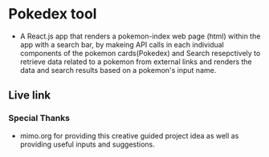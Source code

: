 # Pokedex tool

* A React.js app that renders a pokemon-index web page (html) within the app with a search bar, by makeing API calls in each individual components of the pokemon cards(Pokedex) and Search resepctively to retrieve data related to a pokemon from external links and renders the data and search results based on a pokemon's input name. 

## Live link


### Special Thanks

* mimo.org for providing this creative guided project idea as well as providing useful inputs and suggestions. 